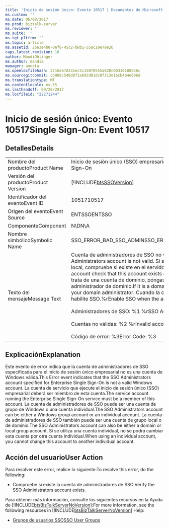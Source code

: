 ```yaml
---
title: 'Inicio de sesión único: Evento 10517 | Documentos de Microsoft'
ms.custom: ''
ms.date: 06/08/2017
ms.prod: biztalk-server
ms.reviewer: ''
ms.suite: ''
ms.tgt_pltfrm: ''
ms.topic: article
ms.assetid: 2b63e4b0-0ef6-45c2-b8b1-55ac20e79e26
caps.latest.revision: 16
author: MandiOhlinger
ms.author: mandia
manager: anneta
ms.openlocfilehash: 2716eb7d331ec5c15070555a028c00310188856c
ms.sourcegitcommit: cb908c540d8f1a692d01dc8f313e16cb4b4e696d
ms.translationtype: MT
ms.contentlocale: es-ES
ms.lasthandoff: 09/20/2017
ms.locfileid: "22271244"
---
```

# <a name="single-sign-on-event-10517"></a><span data-ttu-id="4cdd8-102">Inicio de sesión único: Evento 10517</span><span class="sxs-lookup"><span data-stu-id="4cdd8-102">Single Sign-On: Event 10517</span></span>
## <a name="details"></a><span data-ttu-id="4cdd8-103">Detalles</span><span class="sxs-lookup"><span data-stu-id="4cdd8-103">Details</span></span>  
  
|||  
|-|-|  
|<span data-ttu-id="4cdd8-104">Nombre del producto</span><span class="sxs-lookup"><span data-stu-id="4cdd8-104">Product Name</span></span>|<span data-ttu-id="4cdd8-105">Inicio de sesión único (SSO) empresarial</span><span class="sxs-lookup"><span data-stu-id="4cdd8-105">Enterprise Single Sign-On</span></span>|  
|<span data-ttu-id="4cdd8-106">Versión del producto</span><span class="sxs-lookup"><span data-stu-id="4cdd8-106">Product Version</span></span>|[!INCLUDE[btsSSOVersion](../includes/btsssoversion-md.md)]|  
|<span data-ttu-id="4cdd8-107">Identificador del evento</span><span class="sxs-lookup"><span data-stu-id="4cdd8-107">Event ID</span></span>|<span data-ttu-id="4cdd8-108">10517</span><span class="sxs-lookup"><span data-stu-id="4cdd8-108">10517</span></span>|  
|<span data-ttu-id="4cdd8-109">Origen del evento</span><span class="sxs-lookup"><span data-stu-id="4cdd8-109">Event Source</span></span>|<span data-ttu-id="4cdd8-110">ENTSSO</span><span class="sxs-lookup"><span data-stu-id="4cdd8-110">ENTSSO</span></span>|  
|<span data-ttu-id="4cdd8-111">Componente</span><span class="sxs-lookup"><span data-stu-id="4cdd8-111">Component</span></span>|<span data-ttu-id="4cdd8-112">N\D</span><span class="sxs-lookup"><span data-stu-id="4cdd8-112">N\A</span></span>|  
|<span data-ttu-id="4cdd8-113">Nombre simbólico</span><span class="sxs-lookup"><span data-stu-id="4cdd8-113">Symbolic Name</span></span>|<span data-ttu-id="4cdd8-114">SSO_ERROR_BAD_SSO_ADMIN</span><span class="sxs-lookup"><span data-stu-id="4cdd8-114">SSO_ERROR_BAD_SSO_ADMIN</span></span>|  
|<span data-ttu-id="4cdd8-115">Texto del mensaje</span><span class="sxs-lookup"><span data-stu-id="4cdd8-115">Message Text</span></span>|<span data-ttu-id="4cdd8-116">Cuenta de administradores de SSO no válida.</span><span class="sxs-lookup"><span data-stu-id="4cdd8-116">The SSO Administrators account is not valid.</span></span> <span data-ttu-id="4cdd8-117">Si se trata de una cuenta local, compruebe si existe en el servidor.</span><span class="sxs-lookup"><span data-stu-id="4cdd8-117">If it is a local account check that this account exists on the server.</span></span> <span data-ttu-id="4cdd8-118">Si se trata de una cuenta de dominio, póngase en contacto con el administrador de dominio.</span><span class="sxs-lookup"><span data-stu-id="4cdd8-118">If it is a domain account contact your domain administrator.</span></span> <span data-ttu-id="4cdd8-119">Cuando la cuenta sea válida, habilite SSO.%r</span><span class="sxs-lookup"><span data-stu-id="4cdd8-119">Enable SSO when the account is valid.%r</span></span><br /><br /> <span data-ttu-id="4cdd8-120">Administradores de SSO: %1 %r</span><span class="sxs-lookup"><span data-stu-id="4cdd8-120">SSO Administrators: %1%r</span></span><br /><br /> <span data-ttu-id="4cdd8-121">Cuentas no válidas: %2 %r</span><span class="sxs-lookup"><span data-stu-id="4cdd8-121">Invalid accounts: %2%r</span></span><br /><br /> <span data-ttu-id="4cdd8-122">Código de error: %3</span><span class="sxs-lookup"><span data-stu-id="4cdd8-122">Error Code: %3</span></span>|  
  
## <a name="explanation"></a><span data-ttu-id="4cdd8-123">Explicación</span><span class="sxs-lookup"><span data-stu-id="4cdd8-123">Explanation</span></span>  
 <span data-ttu-id="4cdd8-124">Este evento de error indica que la cuenta de administradores de SSO especificada para el inicio de sesión único empresarial no es una cuenta de Windows válida.</span><span class="sxs-lookup"><span data-stu-id="4cdd8-124">This Error event indicates that the SSO Administrators account specified for Enterprise Single Sign-On is not a valid Windows account.</span></span> <span data-ttu-id="4cdd8-125">La cuenta de servicio que ejecute el inicio de sesión único (SSO) empresarial deberá ser miembro de esta cuenta.</span><span class="sxs-lookup"><span data-stu-id="4cdd8-125">The service account running the Enterprise Single Sign-On service must be a member of this account.</span></span> <span data-ttu-id="4cdd8-126">La cuenta de administradores de SSO puede ser una cuenta de grupo de Windows o una cuenta individual.</span><span class="sxs-lookup"><span data-stu-id="4cdd8-126">The SSO Administrators account can be either a Windows group account or an individual account.</span></span> <span data-ttu-id="4cdd8-127">La cuenta de administradores de SSO también puede ser una cuenta de grupo local o de dominio.</span><span class="sxs-lookup"><span data-stu-id="4cdd8-127">The SSO Administrators account can also be either a domain or local group account.</span></span> <span data-ttu-id="4cdd8-128">Si se utiliza una cuenta individual, no se podrá cambiar esta cuenta por otra cuenta individual.</span><span class="sxs-lookup"><span data-stu-id="4cdd8-128">When using an individual account, you cannot change this account to another individual account.</span></span>  
  
## <a name="user-action"></a><span data-ttu-id="4cdd8-129">Acción del usuario</span><span class="sxs-lookup"><span data-stu-id="4cdd8-129">User Action</span></span>  
 <span data-ttu-id="4cdd8-130">Para resolver este error, realice lo siguiente:</span><span class="sxs-lookup"><span data-stu-id="4cdd8-130">To resolve this error, do the following:</span></span>  
  
-   <span data-ttu-id="4cdd8-131">Compruebe si existe la cuenta de administradores de SSO.</span><span class="sxs-lookup"><span data-stu-id="4cdd8-131">Verify the SSO Administrators account exists.</span></span>  
  
 <span data-ttu-id="4cdd8-132">Para obtener más información, consulte los siguientes recursos en la Ayuda de [!INCLUDE[btsBizTalkServerNoVersion](../includes/btsbiztalkservernoversion-md.md)]:</span><span class="sxs-lookup"><span data-stu-id="4cdd8-132">For more information, see the following resources in [!INCLUDE[btsBizTalkServerNoVersion](../includes/btsbiztalkservernoversion-md.md)] Help:</span></span>  
  
-   [<span data-ttu-id="4cdd8-133">Grupos de usuarios SSO</span><span class="sxs-lookup"><span data-stu-id="4cdd8-133">SSO User Groups</span></span>](../core/sso-user-groups.md)